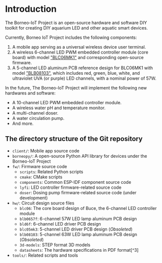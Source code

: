 # Introduction

The Borneo-IoT Project is an open-source hardware and software DIY toolkit for creating DIY aquarium LED and other aquatic smart devices.

Currently, Borneo IoT Project includes the following components:

1. A mobile app serving as a universal wireless device user terminal.
2. A wireless 6-channel LED PWM embedded controller module (core board) with model ["BLC06MK1"](#blc06-hardware) and corresponding open-source firmware.
3. A 5-channel LED aluminum PCB reference design for BLC06MK1 with model ["BLB08103"](#blb08103-hardware), which includes red, green, blue, white, and ultraviolet UVA (or purple) LED channels, with a nominal power of 57W.

In the future, The Borneo-IoT Project will implement the following new hardwares and software:

- A 10-channel LED PWM embedded controller module.
- A wireless water pH and temperature monitor.
- A multi-channel doser.
- A water circulation pump.
- And more.

## The directory structure of the Git repository

- `client/`: Mobile app source code
- `borneopy/`: A open-source Python API library for devices under the Borneo-IoT Project
- `fw/`: Firmware source code
    - `scripts`: Related Python scripts
    - `cmake`: CMake scripts
    - `components`: Common ESP-IDF component source code
    - `lyfi`: LED controller firmware-related source code
    - `doser`: Dosing pump firmware-related source code (under development)
- `hw/`: Circuit design source files
    - `blc06`: The core board design of Buce, the 6-channel LED controller module
    - `blb0657f`: 6-channel 57W LED lamp aluminum PCB design
    - `bld6f`: 6-channel LED driver PCB design
    - `blc05mk3`: 5-channel LED driver PCB design (*Obsoleted*)
    - `blb08103`: 5-channel 63W LED lamp aluminum PCB design (*Obsoleted*)
    - `3d-models`: STEP format 3D models
    - `datasheets`: The hardware specifications in PDF format[^3]
- `tools/`: Related scripts and tools
